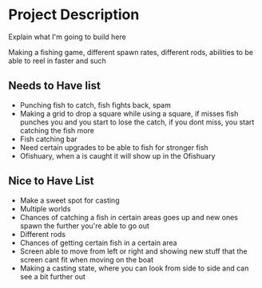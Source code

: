 # Project Description

Explain what I'm going to build here

Making a fishing game, different spawn rates, different rods, abilities to be able to reel in faster and such

## Needs to Have list

- Punching fish to catch, fish fights back, spam
- Making a grid to drop a square while using a square, if misses fish punches you and you start to lose the catch, if you dont miss, you start catching the fish more
- Fish catching bar
- Need certain upgrades to be able to fish for stronger fish
- Ofishuary, when a is caught it will show up in the Ofishuary

## Nice to Have List

- Make a sweet spot for casting 
- Multiple worlds
- Chances of catching a fish in certain areas goes up and new ones spawn the further you're able to go out
- Different rods 
- Chances of getting certain fish in a certain area
- Screen able to move from left or right and showing new stuff that the screen cant fit when moving on the boat
- Making a casting state, where you can look from side to side and can see a bit further out